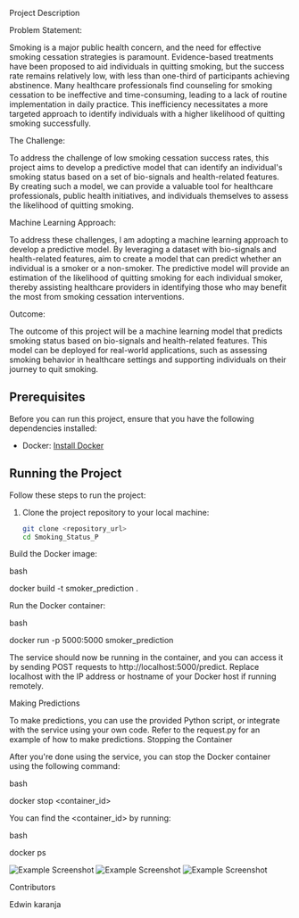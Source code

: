 Project Description

Problem Statement:

Smoking is a major public health concern, and the need for effective smoking cessation strategies is paramount. Evidence-based treatments have been proposed to aid individuals in quitting smoking, but the success rate remains relatively low, with less than one-third of participants achieving abstinence. Many healthcare professionals find counseling for smoking cessation to be ineffective and time-consuming, leading to a lack of routine implementation in daily practice. This inefficiency necessitates a more targeted approach to identify individuals with a higher likelihood of quitting smoking successfully.

The Challenge:

To address the challenge of low smoking cessation success rates, this project aims to develop a predictive model that can identify an individual's smoking status based on a set of bio-signals and health-related features. By creating such a model, we can provide a valuable tool for healthcare professionals, public health initiatives, and individuals themselves to assess the likelihood of quitting smoking.

Machine Learning Approach:

To address these challenges, l am adopting a machine learning approach to develop a predictive model. By leveraging a dataset with bio-signals and health-related features, aim to create a model that can predict whether an individual is a smoker or a non-smoker. The predictive model will provide an estimation of the likelihood of quitting smoking for each individual smoker, thereby assisting healthcare providers in identifying those who may benefit the most from smoking cessation interventions.

Outcome:

The outcome of this project will be a machine learning model that predicts smoking status based on bio-signals and health-related features. This model can be deployed for real-world applications, such as assessing smoking behavior in healthcare settings and supporting individuals on their journey to quit smoking.

## Prerequisites

Before you can run this project, ensure that you have the following dependencies installed:

- Docker: [Install Docker](https://docs.docker.com/get-docker/)

## Running the Project

Follow these steps to run the project:

1. Clone the project repository to your local machine:

   ```bash
   git clone <repository_url>
   cd Smoking_Status_P

Build the Docker image:

bash

docker build -t smoker_prediction .

Run the Docker container:

bash

docker run -p 5000:5000 smoker_prediction

The service should now be running in the container, and you can access it by sending POST requests to http://localhost:5000/predict. Replace localhost with the IP address or hostname of your Docker host if running remotely.

Making Predictions

To make predictions, you can use the provided Python script, or integrate with the service using your own code. Refer to the request.py for an example of how to make predictions.
Stopping the Container

After you're done using the service, you can stop the Docker container using the following command:

bash

docker stop <container_id>

You can find the <container_id> by running:

bash

docker ps

![Example Screenshot](screenshots/Screenshot_A.png)
![Example Screenshot](screenshots/Screenshot_B.png)
![Example Screenshot](screenshots/Screenshot_C.png)



Contributors

Edwin karanja
